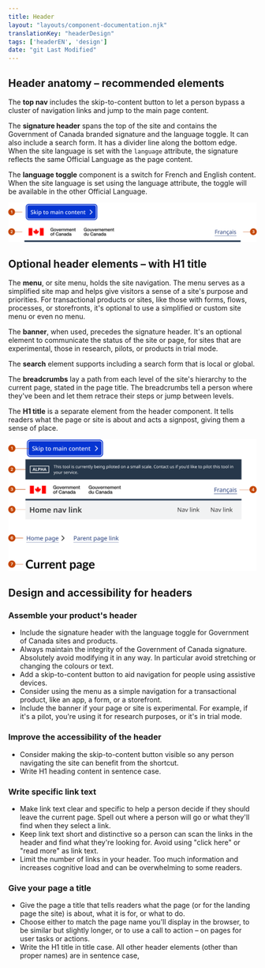 ```yaml
---
title: Header
layout: "layouts/component-documentation.njk"
translationKey: "headerDesign"
tags: ['headerEN', 'design']
date: "git Last Modified"
---
```


## Header anatomy – recommended elements

The **top nav** includes the skip-to-content button to let a person bypass a cluster of navigation links and jump to the main page content.

The **signature header** spans the top of the site and contains the Government of Canada branded signature and the language toggle. It can also include a search form. It has a divider line along the bottom edge. When the site language is set with the `language` attribute, the signature reflects the same Official Language as the page content.

The **language toggle** component is a switch for French and English content. When the site language is set using the language attribute, the toggle will be available in the other Official Language.

<img class="b-sm b-gray mb-500 p-400" src="/images/en/components/anatomy/gcds-header-anatomy-recommended.svg" alt="Home link Taxonomy has three parts. The skip to content - indicated by a bright blue double white lined box with label of Skip to main content. GC header banner with a Canadian Flag with Government of Canada  and Government du Canada. Language toggle pointing at Français to use to toggle to French. Top bar pointing at Home link in a light grey banner with Site menu link outlined by a dark grey link to indicate the selected link with unselected Site menu link with no line underneath it."/>

## Optional header elements – with H1 title

The **menu**, or site menu, holds the site navigation. The menu serves as a simplified site map and helps give visitors a sense of a site's purpose and priorities. For transactional products or sites, like those with forms, flows, processes, or storefronts, it's optional to use a simplified or custom site menu or even no menu.

The **banner**, when used, precedes the signature header. It's an optional element to communicate the status of the site or page, for sites that are experimental, those in research, pilots, or products in trial mode.

The **search** element supports including a search form that is local or global.

The **breadcrumbs** lay a path from each level of the site's hierarchy to the current page, stated in the page title. The breadcrumbs tell a person where they've been and let them retrace their steps or jump between levels.

The **H1 title** is a separate element from the header component. It tells readers what the page or site is about and acts a signpost, giving them a sense of place.

<img class="b-sm b-gray mb-500 p-400" src="/images/en/components/anatomy/gcds-header-anatomy-optional.svg" alt="Home link Taxonomy has five parts. The skip to content - indicated by a bright blue double white lined box with label of Skip to main content. The Phase banner - indicated by a navy blue lined box with label of stages of the site. The stage 'pilot' is in a white navy blue outlined box. GC header banner with a Canadian Flag with Government of Canada  and Government du Canada. Language toggle pointing at Français to use to toggle to French. Top bar pointing at Home link in a light grey banner with Site menu link outlined by a dark grey link to indicate the selected link with unselected Site menu link with no line underneath it."/>

## Design and accessibility for headers

### Assemble your product's header

- Include the signature header with the language toggle for Government of Canada sites and products.
- Always maintain the integrity of the Government of Canada signature. Absolutely avoid modifying it in any way. In particular avoid stretching or changing the colours or text.
- Add a skip-to-content button to aid navigation for people using assistive devices.
- Consider using the menu as a simple navigation for a transactional product, like an app, a form, or a storefront.
- Include the banner if your page or site is experimental. For example, if it's a pilot, you're using it for research purposes, or it's in trial mode.

### Improve the accessibility of the header

- Consider making the skip-to-content button visible so any person navigating the site can benefit from the shortcut.
- Write H1 heading content in sentence case.

### Write specific link text

- Make link text clear and specific to help a person decide if they should leave the current page. Spell out where a person will go or what they'll find when they select a link.
- Keep link text short and distinctive so a person can scan the links in the header and find what they're looking for. Avoid using "click here" or "read more" as link text.
- Limit the number of links in your header. Too much information and increases cognitive load and can be overwhelming to some readers.

### Give your page a title

- Give the page a title that tells readers what the page (or for the landing page the site) is about, what it is for, or what to do.
- Choose either to match the page name you'll display in the browser, to be similar but slightly longer, or to use a call to action – on pages for user tasks or actions.
- Write the H1 title in title case. All other header elements (other than proper names) are in sentence case,
